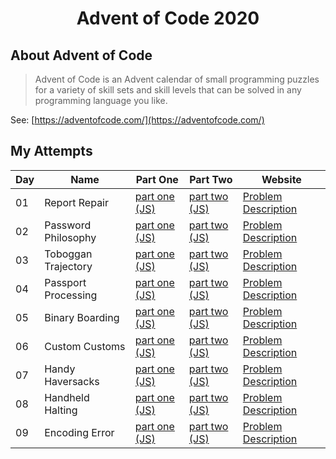 <div style="text-align: center;">
<h1>Advent of Code 2020</h1>
</div>

## About Advent of Code

> Advent of Code is an Advent calendar of small programming puzzles for a variety of skill sets and skill levels that can be solved in any programming language you like.

See: [https://adventofcode.com/](https://adventofcode.com/)

## My Attempts

| Day | Name | Part One | Part Two | Website |
| --- | --- | --- | --- | --- |
| 01 | Report Repair | [part one (JS)](./day-01/solve-part-one.js) | [part two (JS)](./day-01/solve-part-two.js) | [Problem Description](https://adventofcode.com/2020/day/1) |
| 02 | Password Philosophy | [part one (JS)](./day-02/solve-part-one.js) | [part two (JS)](./day-02/solve-part-two.js) | [Problem Description](https://adventofcode.com/2020/day/2) |
| 03 | Toboggan Trajectory | [part one (JS)](./day-03/solve-part-one.js) | [part two (JS)](./day-03/solve-part-two.js) | [Problem Description](https://adventofcode.com/2020/day/3) |
| 04 | Passport Processing | [part one (JS)](./day-04/solve-part-one.js) | [part two (JS)](./day-04/solve-part-two.js) | [Problem Description](https://adventofcode.com/2020/day/4) |
| 05 | Binary Boarding | [part one (JS)](./day-05/part-one.js) | [part two (JS)](./day-05/part-two.js) | [Problem Description](https://adventofcode.com/2020/day/5) |
| 06 | Custom Customs | [part one (JS)](./day-06/part-one.js) | [part two (JS)](./day-06/part-two.js) | [Problem Description](https://adventofcode.com/2020/day/6) |
| 07 | Handy Haversacks | [part one (JS)](./day-07/part-one.js) | [part two (JS)](./day-07/part-two.js) | [Problem Description](https://adventofcode.com/2020/day/7) |
| 08 | Handheld Halting | [part one (JS)](./day-08/part-one.js) | [part two (JS)](./day-08/part-two.js) | [Problem Description](https://adventofcode.com/2020/day/8) |
| 09 | Encoding Error | [part one (JS)](./day-09/part-one.js) | [part two (JS)](./day-09/part-two.js) | [Problem Description](https://adventofcode.com/2020/day/9) |
